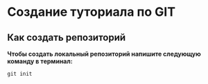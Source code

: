 # Создание туториала по GIT

## Как создать репозиторий


**Чтобы создать локальный репозиторий напишите следующую команду в терминал:**
```fix
git init
```
